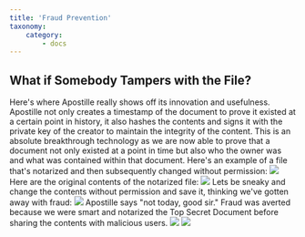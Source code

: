 ```yaml
---
title: 'Fraud Prevention'
taxonomy:
    category:
        - docs
---
```


## What if Somebody Tampers with the File?
Here's where Apostille really shows off its innovation and usefulness. Apostille not only creates a timestamp of the document to prove it existed at a certain point in history, it also hashes the contents and signs it with the private key of the creator to maintain the integrity of the content. This is an absolute breakthrough technology as we are now able to prove that a document not only existed at a point in time but also who the owner was and what was contained within that document.
Here's an example of a file that's notarized and then subsequently changed without permission: 
![](http://www.stevenwin.com//public/images/nem/apostille/16.jpg)
Here are the original contents of the notarized file: 
![](http://www.stevenwin.com//public/images/nem/apostille/17.jpg)
Lets be sneaky and change the contents without permission and save it, thinking we've gotten away with fraud:
![](http://www.stevenwin.com//public/images/nem/apostille/18.jpg)
Apostille says "not today, good sir." Fraud was averted because we were smart and notarized the Top Secret Document before sharing the contents with malicious users. 
![](http://www.stevenwin.com//public/images/nem/apostille/19.jpg)
![](https://lh3.googleusercontent.com/MTuR-VzSeXebZSDHy_2q4ugqqxb7HJSOX7jBlQucy6GM4GpjT-fVbxnBhmiSq7oso8691gRZ98zwEvmAIELcMYbEqXzVtu0OBu6iunbGxyvUgSk_FSTUuUjxR-dvzr0R9G42Tcb_S_tPrQPoxOyxRrDCP906bmBQ_Ij6WuZQTvYUornLwzwSQ-EyUXTzQZjdkjnR4vw2nO4uRkZUXBr8r8gKXXjTYbdNdQkQRQgbIGCxmroOOZeUsEoJU-R3b5dAEtEj3YIuN4SKLbkzc1HrDXcM0Gdl2Ei97yXG5b8rYjPwGVjxztG0k07NtOZOQLxO4nvHiEczF620UfYotqu3M8mpX9MsfTY52iRCnYkBxwDoS5XCI2wcPTvW99bJFTgbIXiqOjrAkFvTu0jHCefpHxPnKz4kOcmsSEkH_zvzAdoLiwMJjjdmSYs8NxJN5OnITTCEt35VRt7_fBcZOMelTDLqCI0olx9j-ZC7TD5B7f2jzkOf6WeJLUnUrDYYDXdCYJURuhi_apzt4zotFyNJ7iUL3X6U6rpWyGWMvq3Ojh54AkRrnubXLAx9ScekaMBN-Hrjv-xglkyv0BJXtL4kO-7L7bSCuWUBGOAd7pHkKn6tx2cIfGs5tf4r7v0jY0HGqfK0URdIqWvmfOpmSP54kiBq4MuuxDEvEV3LMVD04Q=w1236-h651-no)
